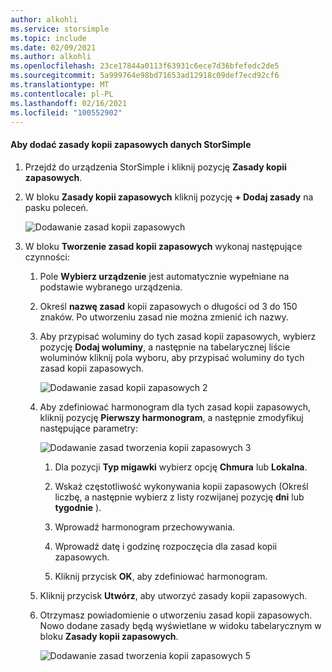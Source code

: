 ```yaml
---
author: alkohli
ms.service: storsimple
ms.topic: include
ms.date: 02/09/2021
ms.author: alkohli
ms.openlocfilehash: 23ce17844a0113f63931c6ece7d36bfefedc2de5
ms.sourcegitcommit: 5a999764e98bd71653ad12918c09def7ecd92cf6
ms.translationtype: MT
ms.contentlocale: pl-PL
ms.lasthandoff: 02/16/2021
ms.locfileid: "100552902"
---
```

#### <a name="to-add-a-storsimple-backup-policy"></a>Aby dodać zasady kopii zapasowych danych StorSimple

1. Przejdź do urządzenia StorSimple i kliknij pozycję **Zasady kopii zapasowych**.

2. W bloku **Zasady kopii zapasowych** kliknij pozycję **+ Dodaj zasady** na pasku poleceń.
   
    ![Dodawanie zasad kopii zapasowych](./media/storsimple-8000-add-backup-policy-u2/add-backup-policy-01.png)

3. W bloku **Tworzenie zasad kopii zapasowych** wykonaj następujące czynności:
   
   1. Pole **Wybierz urządzenie** jest automatycznie wypełniane na podstawie wybranego urządzenia.
   
   2. Określ **nazwę zasad** kopii zapasowych o długości od 3 do 150 znaków. Po utworzeniu zasad nie można zmienić ich nazwy.
       
   3. Aby przypisać woluminy do tych zasad kopii zapasowych, wybierz pozycję **Dodaj woluminy**, a następnie na tabelarycznej liście woluminów kliknij pola wyboru, aby przypisać woluminy do tych zasad kopii zapasowych.

       ![Dodawanie zasad kopii zapasowych 2](./media/storsimple-8000-add-backup-policy-u2/add-backup-policy-02.png)<!--Replacement screen source: create-backup-policy-addvolumes.png-->

   4. Aby zdefiniować harmonogram dla tych zasad kopii zapasowych, kliknij pozycję **Pierwszy harmonogram**, a następnie zmodyfikuj następujące parametry:<!--Do the substeps remain the same? Can they follow without a screenshot?-->

       ![Dodawanie zasad tworzenia kopii zapasowych 3](./media/storsimple-8000-add-backup-policy-u2/add-backup-policy-03.png)<!--Replacement screen source: create-backup-policy-first-schedule.png-->

       1. Dla pozycji **Typ migawki** wybierz opcję **Chmura** lub **Lokalna**.

       2. Wskaż częstotliwość wykonywania kopii zapasowych (Określ liczbę, a następnie wybierz z listy rozwijanej pozycję **dni** lub **tygodnie** ).

       3. Wprowadź harmonogram przechowywania.

       4. Wprowadź datę i godzinę rozpoczęcia dla zasad kopii zapasowych.

       5. Kliknij przycisk **OK**, aby zdefiniować harmonogram.

   5. Kliknij przycisk **Utwórz**, aby utworzyć zasady kopii zapasowych.
   
   6. Otrzymasz powiadomienie o utworzeniu zasad kopii zapasowych. Nowo dodane zasady będą wyświetlane w widoku tabelarycznym w bloku **Zasady kopii zapasowych**.

       ![Dodawanie zasad tworzenia kopii zapasowych 5](./media/storsimple-8000-add-backup-policy-u2/add-backup-policy-07.png)
